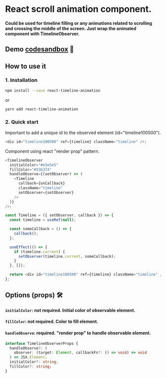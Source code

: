 # React scroll animation component.

#### Could be used for timeline filling or any animations related to scrolling and crossing the middle of the screen. Just wrap the animated component with TimelineObserver.

## Demo [codesandbox](https://codesandbox.io/s/brave-kepler-fdbzv?file=/src/App.js:0-1097) 🚀

## How to use it

### 1. Installation

```bash
npm install --save react-timeline-animation
```

or

```bash
yarn add react-timeline-animation
```
### 2. Quick start
Important to add a unique id to the observed element (id="timeline100500").
``` javascript
<div id="timeline100500" ref={timeline} className="timeline" />;
```

Component using react "render prop" pattern.

```javascript
<TimelineObserver
  initialColor="#e5e5e5"
  fillColor="#53b374"
  handleObserve={(setObserver) => (
    <Timeline
      callback={onCallback}
      className="timeline"
      setObserver={setObserver}
    />
  )}
/>;
```

```javascript
const Timeline = ({ setObserver, callback }) => {
  const timeline = useRef(null);

  const someCallback = () => {
    callback();
  };

  useEffect(() => {
    if (timeline.current) {
      setObserver(timeline.current, someCallback);
    }
  }, []);

  return <div id="timeline100500" ref={timeline} className="timeline" />;
};
```

## Options (props) 🛠

#### `initialColor`: not required. Initial color of observable element.

#### `fillColor`: not required. Color to fill element.

#### `handleObserve`: required. "render prop" to handle observable element.

```typescript
interface TimelineObserverProps {
  handleObserve?: (
    observer: (target: Element, callbackFn?: () => void) => void
  ) => JSX.Element;
  initialColor?: string;
  fillColor?: string;
}
```
